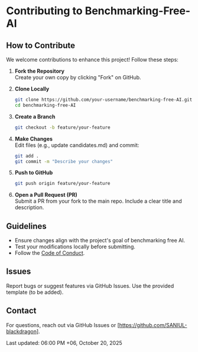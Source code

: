# Contributing to Benchmarking-Free-AI

## How to Contribute
We welcome contributions to enhance this project! Follow these steps:

1. **Fork the Repository**  
   Create your own copy by clicking "Fork" on GitHub.

2. **Clone Locally**  
   ```bash
   git clone https://github.com/your-username/benchmarking-free-AI.git
   cd benchmarking-free-AI
   ```

3. **Create a Branch**  
   ```bash
   git checkout -b feature/your-feature
   ```

4. **Make Changes**  
   Edit files (e.g., update candidates.md) and commit:
   ```bash
   git add .
   git commit -m "Describe your changes"
   ```

5. **Push to GitHub**  
   ```bash
   git push origin feature/your-feature
   ```

6. **Open a Pull Request (PR)**  
   Submit a PR from your fork to the main repo. Include a clear title and description.

## Guidelines
- Ensure changes align with the project's goal of benchmarking free AI.
- Test your modifications locally before submitting.
- Follow the [Code of Conduct](CODE_OF_CONDUCT.md).

## Issues
Report bugs or suggest features via GitHub Issues. Use the provided template (to be added).

## Contact
For questions, reach out via GitHub Issues or [https://github.com/SANIUL-blackdragon].

Last updated: 06:00 PM +06, October 20, 2025
